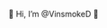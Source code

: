 👋 Hi, I’m @VinsmokeD 👀 

<!---
VinsmokeD/VinsmokeD is a ✨ special ✨ repository because its `README.md` (this file) appears on your GitHub profile.
You can click the Preview link to take a look at your changes.
--->
